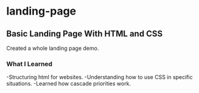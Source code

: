 # landing-page

## Basic Landing Page With HTML and CSS

Created a whole landing page demo. 

### What I Learned

-Structuring html for websites.
-Understanding how to use CSS in specific situations.
-Learned how cascade priorities work.